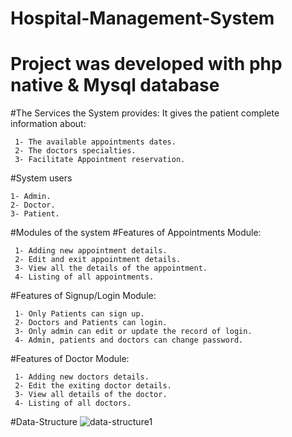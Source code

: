 # Hospital-Management-System
# Project was developed with php native & Mysql database

#The Services the System provides:
It gives the patient complete information about:

     1- The available appointments dates.
     2- The doctors specialties.
     3- Facilitate Appointment reservation.

#System users

    1- Admin.
    2- Doctor.
    3- Patient.
    
#Modules of the system
#Features of Appointments Module:

     1- Adding new appointment details.
     2- Edit and exit appointment details.
     3- View all the details of the appointment.
     4- Listing of all appointments.

#Features of Signup/Login Module:

     1- Only Patients can sign up.
     2- Doctors and Patients can login.
     3- Only admin can edit or update the record of login.
     4- Admin, patients and doctors can change password.

#Features of Doctor Module:

     1- Adding new doctors details.
     2- Edit the exiting doctor details.
     3- View all details of the doctor.
     4- Listing of all doctors.

#Data-Structure
![data-structure1](https://user-images.githubusercontent.com/54472692/149623250-5a7876b2-2501-49b0-a2b4-e391498c29c4.png)
